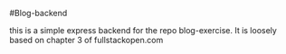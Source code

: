 #Blog-backend

this is a simple express backend for the repo blog-exercise. It is loosely based on chapter 3 of fullstackopen.com

